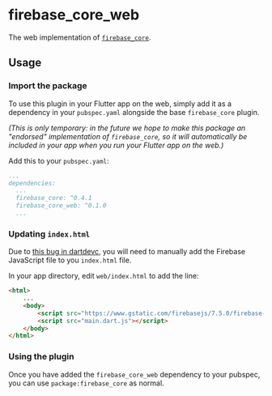# firebase_core_web

The web implementation of [`firebase_core`][1].

## Usage

### Import the package

To use this plugin in your Flutter app on the web, simply add it as a
dependency in your `pubspec.yaml` alongside the base `firebase_core`
plugin.

_(This is only temporary: in the future we hope to make this package
an "endorsed" implementation of `firebase_core`, so it will automatically
be included in your app when you run your Flutter app on the web.)_

Add this to your `pubspec.yaml`:

```yaml
...
dependencies:
  ...
  firebase_core: ^0.4.1
  firebase_core_web: ^0.1.0
  ...
```

### Updating `index.html`

Due to [this bug in dartdevc][2], you will need to manually add the Firebase
JavaScript file to you `index.html` file.

In your app directory, edit `web/index.html` to add the line:

```html
<html>
    ...
    <body>
        <script src="https://www.gstatic.com/firebasejs/7.5.0/firebase-app.js"></script>
        <script src="main.dart.js"></script>
    </body>
</html>
```

### Using the plugin

Once you have added the `firebase_core_web` dependency to your pubspec,
you can use `package:firebase_core` as normal.

[1]: ../firebase_core/firebase_core
[2]: https://github.com/dart-lang/sdk/issues/33979
